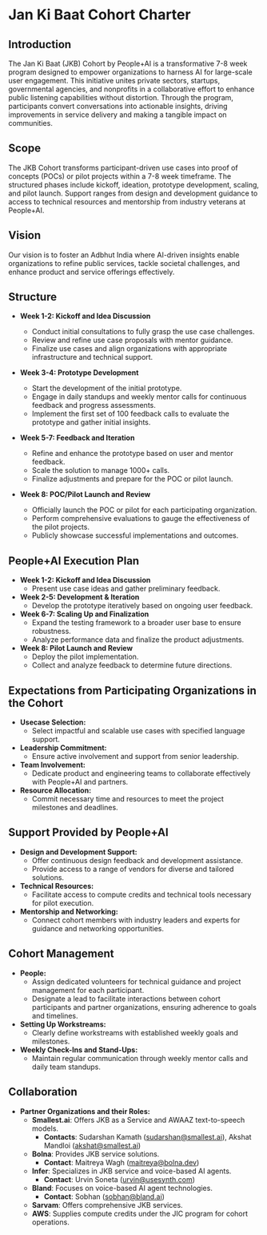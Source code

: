 
# Jan Ki Baat Cohort Charter

## Introduction

The Jan Ki Baat (JKB) Cohort by People+AI is a transformative 7-8 week program designed to empower organizations to harness AI for large-scale user engagement. This initiative unites private sectors, startups, governmental agencies, and nonprofits in a collaborative effort to enhance public listening capabilities without distortion. Through the program, participants convert conversations into actionable insights, driving improvements in service delivery and making a tangible impact on communities.

## Scope

The JKB Cohort transforms participant-driven use cases into proof of concepts (POCs) or pilot projects within a 7-8 week timeframe. The structured phases include kickoff, ideation, prototype development, scaling, and pilot launch. Support ranges from design and development guidance to access to technical resources and mentorship from industry veterans at People+AI.

## Vision

Our vision is to foster an Adbhut India where AI-driven insights enable organizations to refine public services, tackle societal challenges, and enhance product and service offerings effectively.

## Structure

- **Week 1-2: Kickoff and Idea Discussion**
  - Conduct initial consultations to fully grasp the use case challenges.
  - Review and refine use case proposals with mentor guidance.
  - Finalize use cases and align organizations with appropriate infrastructure and technical support.

- **Week 3-4: Prototype Development**
  - Start the development of the initial prototype.
  - Engage in daily standups and weekly mentor calls for continuous feedback and progress assessments.
  - Implement the first set of 100 feedback calls to evaluate the prototype and gather initial insights.

- **Week 5-7: Feedback and Iteration**
  - Refine and enhance the prototype based on user and mentor feedback.
  - Scale the solution to manage 1000+ calls.
  - Finalize adjustments and prepare for the POC or pilot launch.

- **Week 8: POC/Pilot Launch and Review**
  - Officially launch the POC or pilot for each participating organization.
  - Perform comprehensive evaluations to gauge the effectiveness of the pilot projects.
  - Publicly showcase successful implementations and outcomes.

## People+AI Execution Plan

- **Week 1-2: Kickoff and Idea Discussion**
  - Present use case ideas and gather preliminary feedback.
- **Week 2-5: Development & Iteration**
  - Develop the prototype iteratively based on ongoing user feedback.
- **Week 6-7: Scaling Up and Finalization**
  - Expand the testing framework to a broader user base to ensure robustness.
  - Analyze performance data and finalize the product adjustments.
- **Week 8: Pilot Launch and Review**
  - Deploy the pilot implementation.
  - Collect and analyze feedback to determine future directions.

## Expectations from Participating Organizations in the Cohort

- **Usecase Selection:**
  - Select impactful and scalable use cases with specified language support.
- **Leadership Commitment:**
  - Ensure active involvement and support from senior leadership.
- **Team Involvement:**
  - Dedicate product and engineering teams to collaborate effectively with People+AI and partners.
- **Resource Allocation:**
  - Commit necessary time and resources to meet the project milestones and deadlines.

## Support Provided by People+AI

- **Design and Development Support:**
  - Offer continuous design feedback and development assistance.
  - Provide access to a range of vendors for diverse and tailored solutions.
- **Technical Resources:**
  - Facilitate access to compute credits and technical tools necessary for pilot execution.
- **Mentorship and Networking:**
  - Connect cohort members with industry leaders and experts for guidance and networking opportunities.

## Cohort Management

- **People:**
  - Assign dedicated volunteers for technical guidance and project management for each participant.
  - Designate a lead to facilitate interactions between cohort participants and partner organizations, ensuring adherence to goals and timelines.
- **Setting Up Workstreams:**
  - Clearly define workstreams with established weekly goals and milestones.
- **Weekly Check-Ins and Stand-Ups:**
  - Maintain regular communication through weekly mentor calls and daily team standups.

## Collaboration

- **Partner Organizations and their Roles:**
  - **Smallest.ai**: Offers JKB as a Service and AWAAZ text-to-speech models.
    - **Contacts**: Sudarshan Kamath (sudarshan@smallest.ai), Akshat Mandloi (akshat@smallest.ai)
  - **Bolna**: Provides JKB service solutions.
    - **Contact**: Maitreya Wagh (maitreya@bolna.dev)
  - **Infer**: Specializes in JKB service and voice-based AI agents.
    - **Contact**: Urvin Soneta (urvin@usesynth.com)
  - **Bland**: Focuses on voice-based AI agent technologies.
    - **Contact**: Sobhan (sobhan@bland.ai)
  - **Sarvam**: Offers comprehensive JKB services.
  - **AWS**: Supplies compute credits under the JIC program for cohort operations.

